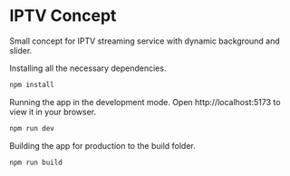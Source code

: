 # IPTV Concept

Small concept for IPTV streaming service with dynamic background and slider.

Installing all the necessary dependencies.
```bash
npm install
```

Running the app in the development mode. Open http://localhost:5173 to view it in your browser.
```bash
npm run dev
```

Building the app for production to the build folder.
```bash
npm run build
```

